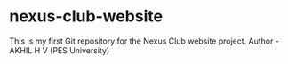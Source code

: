 # nexus-club-website
This is my first Git repository for the Nexus Club website project.  Author - AKHIL H V (PES University)
